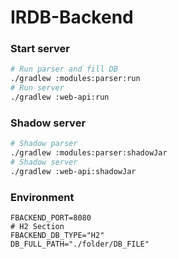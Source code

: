 # IRDB-Backend

### Start server

```bash
# Run parser and fill DB
./gradlew :modules:parser:run
# Run server
./gradlew :web-api:run
```

### Shadow server

```bash
# Shadow parser
./gradlew :modules:parser:shadowJar
# Shadow server
./gradlew :web-api:shadowJar
```

### Environment

```properties
FBACKEND_PORT=8080
# H2 Section
FBACKEND_DB_TYPE="H2"
DB_FULL_PATH="./folder/DB_FILE"
```